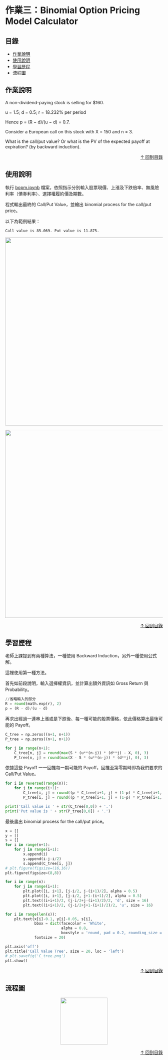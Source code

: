 作業三：Binomial Option Pricing Model Calculator
===
## 目錄
- [作業說明](#作業說明)
- [使用說明](#使用說明)
- [學習歷程](#學習歷程)
- [流程圖](#流程圖)

## 作業說明

A non-dividend-paying stock is selling for $160.

u = 1.5; d = 0.5; r = 18.232% per period

Hence p = (R − d)/(u − d) = 0.7.

Consider a European call on this stock with X = 150 and n = 3.

What is the call/put value? Or what is the PV of the expected payoff at expiration? (by backward induction).

<p align="right">
    <a href="#目錄" class="btn btn-primary">
        &uarr; 回到目錄
    </a>
</p>

## 使用說明

執行 [bopm.ipynb](https://github.com/manamimebom/Financial_Engineering/blob/master/HW3/bopm.ipynb) 檔案，依照指示分別輸入股票現價、上漲及下跌倍率、無風險利率（債券利率）、選擇權履約價及期數。

程式輸出最終的 Call/Put Value，並繪出 binomial process for the call/put price。

以下為範例結果：

`
Call value is 85.069.
Put value is 11.875.
`

<p align="center">
<img src="https://github.com/manamimebom/Financial_Engineering/blob/master/HW3/src/C_tree.png" width="600" >
</p>

<p align="center">
<img src="https://github.com/manamimebom/Financial_Engineering/blob/master/HW3/src/P_tree.png" width="600" >
</p>

<p align="right">
    <a href="#目錄" class="btn btn-primary">
        &uarr; 回到目錄
    </a>
</p>

## 學習歷程

老師上課提到有兩種算法，一種使用 Backward Induction，另外一種使用公式解。

這裡使用第一種方法。

首先如前段說明，輸入選擇權資訊，並計算出額外資訊如 Gross Return 與 Probability。

```Python
//省略輸入的部分
R = round(math.exp(r), 2)
p = (R - d)/(u - d)
```

再求出經過一連串上漲或是下跌後、每一種可能的股票價格，依此價格算出最後可能的 Payoff。

```python
C_tree = np.zeros((n+1, n+1))
P_tree = np.zeros((n+1, n+1))

for j in range(n+1):
    C_tree[n, j] = round(max(S * (u**(n-j)) * (d**j) - X, 0), 3)
    P_tree[n, j] = round(max(X - S * (u**(n-j)) * (d**j), 0), 3)
```
依據這些 Payoff 一一回推每一期可能的 Payoff，回推至第零期時即為我們要求的 Call/Put Value。

```python
for i in reversed(range(n)):
    for j in range(i+1):
        C_tree[i, j] = round((p * C_tree[i+1, j] + (1-p) * C_tree[i+1, j+1]) / R, 3)
        P_tree[i, j] = round((p * P_tree[i+1, j] + (1-p) * P_tree[i+1, j+1]) / R, 3)

print('Call value is ' + str(C_tree[0,0]) + '.')
print('Put value is ' + str(P_tree[0,0]) + '.')
```

最後畫出 binomial process for the call/put price。

```python
x = []
y = []
s = []
for i in range(n+1):
    for j in range(i+1):
        x.append(i)
        y.append(i-j-i/2)
        s.append(C_tree[i, j])
# plt.figure(figsize=(16,16))
plt.figure(figsize=(8,8))

for i in range(n):
    for j in range(i+1):
        plt.plot([i, i+1], [j-i/2, j-(i+1)/2], alpha = 0.5)
        plt.plot([i, i+1], [j-i/2, j+1-(i+1)/2], alpha = 0.5)
        plt.text((i+i+1)/2, (j-i/2+j-(i+1)/2)/2, 'd', size = 16)
        plt.text((i+i+1)/2, (j-i/2+j+1-(i+1)/2)/2, 'u', size = 16)

for i in range(len(x)):
    plt.text(x[i]-0.1, y[i]-0.05, s[i], 
             bbox = dict(facecolor = 'White', 
                         alpha = 0.8, 
                         boxstyle = 'round, pad = 0.2, rounding_size = 0.2'), 
             fontsize = 20)

plt.axis('off')
plt.title('Call Value Tree', size = 20, loc = 'left')
# plt.savefig('C_tree.png')
plt.show()
```



<p align="right">
    <a href="#目錄" class="btn btn-primary">
        &uarr; 回到目錄
    </a>
</p>

## 流程圖


<p align="center">
<img src="https://github.com/manamimebom/Financial_Engineering/blob/master/HW3/src/flowchart.png" width="150" >
</p>

<p align="right">
    <a href="#目錄" class="btn btn-primary">
        &uarr; 回到目錄
    </a>
</p>
